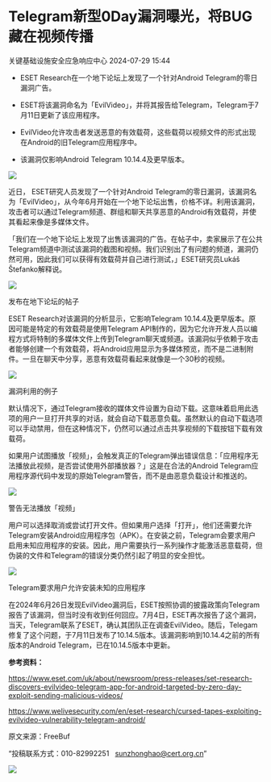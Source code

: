 #  Telegram新型0Day漏洞曝光，将BUG藏在视频传播   
 关键基础设施安全应急响应中心   2024-07-29 15:44  
  
- ESET Research在一个地下论坛上发现了一个针对Android Telegram的零日漏洞广告。  
  
- ESET将该漏洞命名为「EvilVideo」，并将其报告给Telegram，Telegram于7月11日更新了该应用程序。  
  
- EvilVideo允许攻击者发送恶意的有效载荷，这些载荷以视频文件的形式出现在Android的旧Telegram应用程序中。  
  
- 该漏洞仅影响Android Telegram 10.14.4及更早版本。  
  
![](https://mmbiz.qpic.cn/mmbiz_png/qq5rfBadR38lEKqDnU7zEMVLQqdAEF9wNchjp5IMKfFp2cpqTpedKHichZycH1IDOr3iaVUlvz4h4409mdBhjtcw/640?wx_fmt=png&from=appmsg&tp=wxpic&wxfrom=5&wx_lazy=1&wx_co=1 "")  
  
近日， ESET研究人员发现了一个针对Android Telegram的零日漏洞，该漏洞名为「EvilVideo」，从今年6月开始在一个地下论坛出售，价格不详。利用该漏洞，攻击者可以通过Telegram频道、群组和聊天共享恶意的Android有效载荷，并使其看起来像是多媒体文件。  
  
「我们在一个地下论坛上发现了出售该漏洞的广告。在帖子中，卖家展示了在公共Telegram频道中测试该漏洞的截图和视频。我们识别出了有问题的频道，漏洞仍然可用，因此我们可以获得有效载荷并自己进行测试，」ESET研究员Lukáš Štefanko解释说。  
  
![](https://mmbiz.qpic.cn/mmbiz_png/qq5rfBadR38lEKqDnU7zEMVLQqdAEF9wABW8QSd1f5TIm00ZzlNJDWO3lCyq1ic4yicu1IUVlVFEoSRJRb5tCbWA/640?wx_fmt=png&from=appmsg&tp=wxpic&wxfrom=5&wx_lazy=1&wx_co=1 "")  
  
发布在地下论坛的帖子  
  
ESET Research对该漏洞的分析显示，它影响Telegram 10.14.4及更早版本。原因可能是特定的有效载荷是使用Telegram API制作的，因为它允许开发人员以编程方式将特制的多媒体文件上传到Telegram聊天或频道。该漏洞似乎依赖于攻击者能够创建一个有效载荷，将Android应用显示为多媒体预览，而不是二进制附件。一旦在聊天中分享，恶意有效载荷看起来就像是一个30秒的视频。  
  
![](https://mmbiz.qpic.cn/mmbiz_jpg/qq5rfBadR38lEKqDnU7zEMVLQqdAEF9w5BpsxlmHic5bzm7sgZPoVHnO3cnf2G81MpK5B92Azib2jrMnWtLQ5uJw/640?wx_fmt=jpeg&from=appmsg&tp=wxpic&wxfrom=5&wx_lazy=1&wx_co=1 "")  
  
漏洞利用的例子  
  
默认情况下，通过Telegram接收的媒体文件设置为自动下载。这意味着启用此选项的用户一旦打开共享的对话，就会自动下载恶意负载。虽然默认的自动下载选项可以手动禁用，但在这种情况下，仍然可以通过点击共享视频的下载按钮下载有效载荷。  
  
如果用户试图播放「视频」，会触发真正的Telegram弹出错误信息：「应用程序无法播放此视频，是否尝试使用外部播放器？」这是在合法的Android Telegram应用程序源代码中发现的原始Telegram警告，而不是由恶意负载设计和推送的。  
  
![](https://mmbiz.qpic.cn/mmbiz_png/qq5rfBadR38lEKqDnU7zEMVLQqdAEF9wbGeJPRvTLK3dKyYSUyibKibx9heNSic3nicOJcIbWibOKZ3piaJNBekUcVRQ/640?wx_fmt=png&from=appmsg&tp=wxpic&wxfrom=5&wx_lazy=1&wx_co=1 "")  
  
警告无法播放「视频」  
  
用户可以选择取消或尝试打开文件。但如果用户选择「打开」，他们还需要允许Telegram安装Android应用程序包（APK）。在安装之前，Telegram会要求用户启用未知应用程序的安装。因此，用户需要执行一系列操作才能激活恶意载荷，但伪装的文件和Telegram的错误分类仍然引起了明显的安全担忧。  
  
![](https://mmbiz.qpic.cn/mmbiz_png/qq5rfBadR38lEKqDnU7zEMVLQqdAEF9wkIibvTBxCuN128DdO2pGCBvpjkXgRXpCnvMLE5rakefDd2UGJBcJsHQ/640?wx_fmt=png&from=appmsg&tp=wxpic&wxfrom=5&wx_lazy=1&wx_co=1 "")  
  
Telegram要求用户允许安装未知的应用程序  
  
在2024年6月26日发现EvilVideo漏洞后，ESET按照协调的披露政策向Telegram报告了该漏洞，但当时没有收到任何回应。7月4日，ESET再次报告了这个漏洞，当天，Telegram联系了ESET，确认其团队正在调查EvilVideo。随后，Telegam修复了这个问题，于7月11日发布了10.14.5版本。该漏洞影响到10.14.4之前的所有版本的Android Telegram，已在10.14.5版本中更新。  
  
**参考资料：**  
  
https://www.eset.com/uk/about/newsroom/press-releases/set-research-discovers-evilvideo-telegram-app-for-android-targeted-by-zero-day-exploit-sending-malicious-videos/  
  
https://www.welivesecurity.com/en/eset-research/cursed-tapes-exploiting-evilvideo-vulnerability-telegram-android/  
  
  
  
原文来源：FreeBuf  
  
“投稿联系方式：010-82992251   sunzhonghao@cert.org.cn”  
  
![](https://mmbiz.qpic.cn/sz_mmbiz_jpg/iaz5iaQYxGogvC8qicuLNlkT5ibJnwu1leQiabRVqFk4Sb3q1fqrDhicLBNAqVY4REuTetY1zBYuUdic0nVhZR4FHpAfg/640?wx_fmt=other&wxfrom=5&wx_lazy=1&wx_co=1&tp=webp "")  
  
